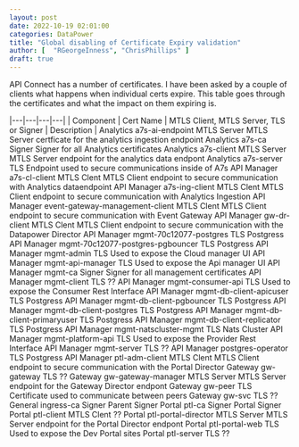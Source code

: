 ```yaml
---
layout: post
date: 2022-10-19 02:01:00
categories: DataPower
title: "Global disabling of Certificate Expiry validation"
author: [  "RGeorgeInness", "ChrisPhillips" ]
draft: true
---
```


API Connect has a number of certificates. I have been asked by a couple of clients what happens when individual certs expire. This table goes through the certificates and what the impact on them expiring is.
<!--more-->
|---|---|---|---|
| Component	| Cert Name	| MTLS Client, MTLS Server, TLS or Signer	| Description |
Analytics	a7s-ai-endpoint	MTLS Server	MTLS Server certficate for the analytics ingestion endpoint
Analytics	a7s-ca	Signer	Signer for all Analytics certificates
Analytics	a7s-client	MTLS Server	MTLS Server endpoint for the analytics data endpont
Analytics	a7s-server	TLS	Endpoint used to secure communications inside of A7s
API Manager	a7s-cl-client	MTLS Clent	MTLS  Client endpoint to secure communication with Analytics dataendpoint
API Manager	a7s-ing-client	MTLS Clent	MTLS  Client endpoint to secure communication with Analytics Ingestion
API Manager	event-gateway-management-client	MTLS Clent	MTLS  Client endpoint to secure communication with Event Gateway
API Manager	gw-dr-client	MTLS Clent	MTLS  Client endpoint to secure communication with the Datapower Director
API Manager	mgmt-70c12077-postgres	TLS 	Postgress
API Manager	mgmt-70c12077-postgres-pgbouncer	TLS 	Postgress
API Manager	mgmt-admin	TLS 	Used to expose the  Cloud manager UI
API Manager	mgmt-api-manager	TLS 	Used to expose the Api manager UI
API Manager	mgmt-ca	Signer	Signer for all management certificates
API Manager	mgmt-client	TLS 	??
API Manager	mgmt-consumer-api	TLS 	Used to expose the Consumer Rest Interface
API Manager	mgmt-db-client-apicuser	TLS 	Postgress
API Manager	mgmt-db-client-pgbouncer	TLS 	Postgress
API Manager	mgmt-db-client-postgres	TLS 	Postgress
API Manager	mgmt-db-client-primaryuser	TLS 	Postgress
API Manager	mgmt-db-client-replicator	TLS 	Postgress
API Manager	mgmt-natscluster-mgmt	TLS 	Nats Cluster
API Manager	mgmt-platform-api	TLS 	Used to expose the Provider Rest Interface
API Manager	mgmt-server	TLS 	??
API Manager	postgres-operator	TLS	Postgress
API Manager	ptl-adm-client	MTLS Clent	MTLS  Client endpoint to secure communication with the Portal Director
Gateway	gw-gateway	TLS	??
Gateway	gw-gateway-manager	MTLS Server	MTLS Server endpoint for the  Gateway Director endpont
Gateway	gw-peer	TLS 	Certificate used to communicate between peers
Gateway	gw-svc	TLS 	??
General	ingress-ca	Signer	Parent Signer
Portal	ptl-ca	Signer	Portal Signer
Portal	ptl-client	MTLS Clent	??
Portal	ptl-portal-director	MTLS Server	MTLS Server endpoint for the  Portal Director endpont
Portal	ptl-portal-web	TLS	Used to expose the Dev Portal sites
Portal	ptl-server	TLS	??
